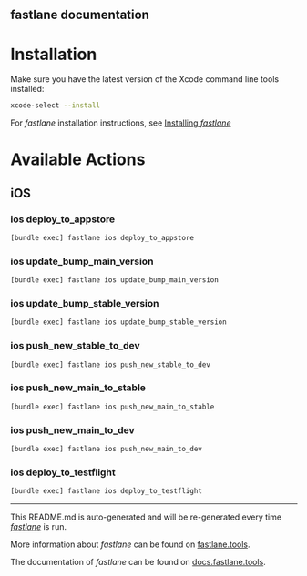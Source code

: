 fastlane documentation
----

# Installation

Make sure you have the latest version of the Xcode command line tools installed:

```sh
xcode-select --install
```

For _fastlane_ installation instructions, see [Installing _fastlane_](https://docs.fastlane.tools/#installing-fastlane)

# Available Actions

## iOS

### ios deploy_to_appstore

```sh
[bundle exec] fastlane ios deploy_to_appstore
```



### ios update_bump_main_version

```sh
[bundle exec] fastlane ios update_bump_main_version
```



### ios update_bump_stable_version

```sh
[bundle exec] fastlane ios update_bump_stable_version
```



### ios push_new_stable_to_dev

```sh
[bundle exec] fastlane ios push_new_stable_to_dev
```



### ios push_new_main_to_stable

```sh
[bundle exec] fastlane ios push_new_main_to_stable
```



### ios push_new_main_to_dev

```sh
[bundle exec] fastlane ios push_new_main_to_dev
```



### ios deploy_to_testflight

```sh
[bundle exec] fastlane ios deploy_to_testflight
```



----

This README.md is auto-generated and will be re-generated every time [_fastlane_](https://fastlane.tools) is run.

More information about _fastlane_ can be found on [fastlane.tools](https://fastlane.tools).

The documentation of _fastlane_ can be found on [docs.fastlane.tools](https://docs.fastlane.tools).
